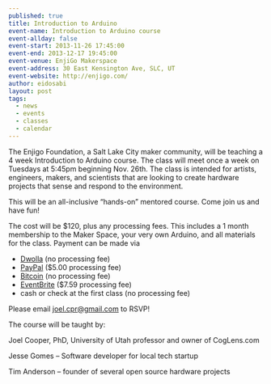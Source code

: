```yaml
---
published: true
title: Introduction to Arduino
event-name: Introduction to Arduino course
event-allday: false
event-start: 2013-11-26 17:45:00
event-end: 2013-12-17 19:45:00
event-venue: EnjiGo Makerspace
event-address: 30 East Kensington Ave, SLC, UT
event-website: http://enjigo.com/
author: eidosabi
layout: post
tags: 
  - news
  - events
  - classes
  - calendar
---
```


The Enjigo Foundation, a Salt Lake City maker community, will be teaching a 4 week Introduction to Arduino course. The class will meet once a week on Tuesdays at 5:45pm beginning Nov. 26th.  The class is intended for artists, engineers, makers, and scientists that are looking to create hardware projects that sense and respond to the environment. 

This will be an all-inclusive “hands-on” mentored course. Come join us and have fun! 

The cost will be $120, plus any processing fees. This includes a 1 month membership to the Maker Space, your very own Arduino, and all materials for the class. Payment can be made via 

  - <a href="http://enjigo.com/join.html#payment">Dwolla</a> (no processing fee)
  - <a href="http://enjigo.com/join.html#payment">PayPal</a> ($5.00 processing fee)
  - <a href="http://enjigo.com/join.html#payment">Bitcoin</a> (no processing fee)
  - <a href="https://www.eventbrite.com/e/introduction-to-arduino-tickets-9353888733">EventBrite</a> ($7.59 processing fee)
  - cash or check at the first class (no processing fee)

Please email joel.cpr@gmail.com to RSVP! 

The course will be taught by: 

Joel Cooper, PhD, University of Utah professor and owner of CogLens.com 

Jesse Gomes – Software developer for local tech startup 

Tim Anderson – founder of several open source hardware projects
